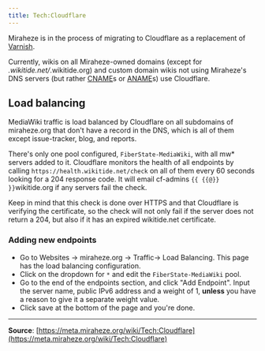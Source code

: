 ```yaml
---
title: Tech:Cloudflare
---
```


Miraheze is in the process of migrating to Cloudflare as a replacement of [Varnish](/tech-docs/techvarnish.md).

Currently, wikis on all Miraheze-owned domains (except for *.wikitide.net/*.wikitide.org) and custom domain wikis not using Miraheze's DNS servers (but rather [CNAME](https://meta.miraheze.org/wiki/w:CNAME)s or [ANAME](https://meta.miraheze.org/wiki/w:ANAME)s) use Cloudflare.

## Load balancing

MediaWiki traffic is load balanced by Cloudflare on all subdomains of miraheze.org that don't have a record in the DNS, which is all of them except issue-tracker, blog, and reports.

There's only one pool configured, `FiberState-MediaWiki`, with all mw* servers added to it. Cloudflare monitors the health of all endpoints by calling `https://health.wikitide.net/check` on all of them every 60 seconds looking for a 204 response code. It will email cf-admins `{{ {{@}} }}`wikitide.org if any servers fail the check.

Keep in mind that this check is done over HTTPS and that Cloudflare is verifying the certificate, so the check will not only fail if the server does not return a 204, but also if it has an expired wikitide.net certificate.

### Adding new endpoints

* Go to Websites -> miraheze.org -> Traffic-> Load Balancing. This page has the load balancing configuration.
* Click on the dropdown for `*` and edit the `FiberState-MediaWiki` pool.
* Go to the end of the endpoints section, and click "Add Endpoint". Input the server name, public IPv6 address and a weight of 1, **unless** you have a reason to give it a separate weight value.
* Click save at the bottom of the page and you're done.

----
**Source**: [https://meta.miraheze.org/wiki/Tech:Cloudflare](https://meta.miraheze.org/wiki/Tech:Cloudflare)